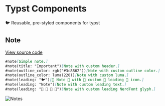 # Typst Components
🐦 Reusable, pre-styled components for typst

## Note

[View source code](https://github.com/Az-21/typst-components/blob/main/note.typ)

```md
#note[Simple note.]
#note(title: "Important")[Note with custom header.]
#note(outline_color: rgb("#3c8862"))[Note with custom outline color.]
#note(outline_color: luma(220))[Note with custom luma.]
#note(leading: "🐦")[🥚 Note 🐣 with 🐤 custom 🐥 leading 🦢 icon.]
#note(leading: "Note")[Note with custom leading text.]
#note(leading: "  󰨞 ")[Note with custom leading NerdFont glyph.]
```

![Notes](https://ucarecdn.com/55878717-67ba-4f79-9aee-7301e9ed3b70/typstcomponentsnote.png)
